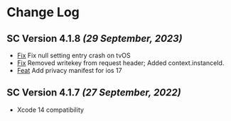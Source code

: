 Change Log
==========

SC Version 4.1.8 *(29 September, 2023)*
-----------------------------
* [Fix](https://github.com/segmentio/analytics-ios/pull/1052) Fix null setting entry crash on tvOS
* [Fix](https://github.com/segmentio/analytics-ios/pull/1049) Removed writekey from request header; Added context.instanceId.
* [Feat](https://github.com/segmentio/analytics-ios/pull/1056) Add privacy manifest for ios 17

SC Version 4.1.7 *(27 September, 2022)*
-----------------------------
* Xcode 14 compatibility
